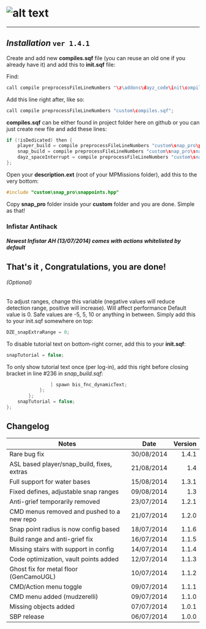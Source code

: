 # ![alt text](https://dl.dropboxusercontent.com/u/14423790/snappro.png "Snap Building Pro")
___

## *Installation* `ver 1.4.1`

Create and add new **compiles.sqf** file (you can reuse an old one if you already have it) and add this to **init.sqf** file:

Find:
```c++
call compile preprocessFileLineNumbers "\z\addons\dayz_code\init\compiles.sqf";	
```

Add this line right after, like so:
```c++
call compile preprocessFileLineNumbers "custom\compiles.sqf";							 //Compile custom compiles
```

**compiles.sqf** can be either found in project folder here on github or you can just create new file and add these lines:

```c++
if (!isDedicated) then {
	player_build = compile preprocessFileLineNumbers "custom\snap_pro\player_build.sqf";
	snap_build = compile preprocessFileLineNumbers "custom\snap_pro\snap_build.sqf";
	dayz_spaceInterrupt = compile preprocessFileLineNumbers "custom\snap_pro\dayz_spaceInterrupt.sqf";
};
```
Open your **description.ext** (root of your MPMissions folder), add this to the very bottom:
```c++
#include "custom\snap_pro\snappoints.hpp"
```

Copy **snap_pro** folder inside your **custom** folder and you are done. Simple as that!

### Infistar Antihack
##### Newest Infistar AH (13/07/2014) comes with actions whitelisted by default

That's it , Congratulations, you are done!
---

###### (Optional)

To adjust ranges, change this variable (negative values will reduce detection range, positive will increase). Will affect performance
Default value is 0. Safe values are -5, 5, 10 or anything in between.
Simply add this to your init.sqf somewhere on top:

```c++
DZE_snapExtraRange = 0;
```

To disable tutorial text on bottom-right corner, add this to your **init.sqf**:
```c++
snapTutorial = false;
```

To only show tutorial text once (per log-in), add this right before closing bracket in line #236 in *snap_build.sqf*:

```c++
				] spawn bis_fnc_dynamicText;
			};
		};
	snapTutorial = false;	
};
```
## Changelog
|Notes										|Date				|Version	|
| ------------------------------------------|:-----------------:| ---------:|
|Rare bug fix								|30/08/2014			|1.4.1		|
|ASL based player/snap_build, fixes, extras	|21/08/2014			|1.4		|
|Full support for water bases				|15/08/2014			|1.3.1		|
|Fixed defines, adjustable snap ranges		|09/08/2014			|1.3		|
|Anti-grief temporarily removed				|23/07/2014			|1.2.1		|
|CMD menus removed and pushed to a new repo	|21/07/2014			|1.2.0		|
|Snap point radius is now config based		|18/07/2014			|1.1.6		|
|Build range and anti-grief fix				|16/07/2014			|1.1.5		|
|Missing stairs with support in config		|14/07/2014			|1.1.4		|
|Code optimization, vault points added		|12/07/2014			|1.1.3		|
|Ghost fix for metal floor (GenCamoUGL)		|10/07/2014			|1.1.2		|
|CMD/Action menu toggle						|09/07/2014			|1.1.1		|
|CMD menu added	(mudzerelli)				|09/07/2014			|1.1.0		|
|Missing objects added						|07/07/2014			|1.0.1		|
|SBP release								|06/07/2014			|1.0.0		|
